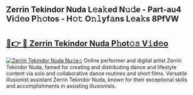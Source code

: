 ## Zerrin Tekindor Nuda L𝚎a𝚔ed N𝚞𝚍e - Part-au4 Vi𝚍𝚎o P𝚑𝚘tos - H𝚘𝚝 O𝚗𝚕yf𝚊ns L𝚎a𝚔s 8PfVW

# <h2><a href="http://kfca5i.oniu.top/?m=Zerrin+Tekindor+Nuda">🔗👉 🔴 Zerrin Tekindor Nuda P𝚑ot𝚘𝚜 V𝚒d𝚎o</a></h2>

[![Zerrin Tekindor Nuda Nu𝚍e𝚜](https://i.imgur.com/0qMVB7G.gif)](http://kfca5i.oniu.top/?m=Zerrin+Tekindor+Nuda)
Online performer and digital artist Zerrin Tekindor Nuda, famed for creating and distributing dance and lifestyle content via solo and collaborative dance routines and short films. Versatile illusionist assistant Zerrin Tekindor Nuda, known for their exceptional skills and accomplishments in assisting illusionists.  

